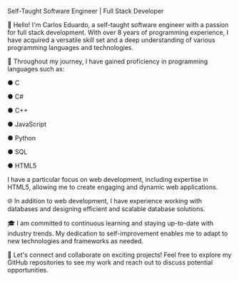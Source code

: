 Self-Taught Software Engineer | Full Stack Developer

👋 Hello! I'm Carlos Eduardo, a self-taught software engineer with a passion for full stack development. With over 8 years of programming experience, I have acquired a versatile skill set and a deep understanding of various programming languages and technologies.

💼 Throughout my journey, I have gained proficiency in programming languages such as:

● C

● C#

● C++

● JavaScript

● Python

● SQL

● HTML5

I have a particular focus on web development, including expertise in HTML5, allowing me to create engaging and dynamic web applications.

🌐 In addition to web development, I have experience working with databases and designing efficient and scalable database solutions.

🎓 I am committed to continuous learning and staying up-to-date with industry trends. My dedication to self-improvement enables me to adapt to new technologies and frameworks as needed.

🚀 Let's connect and collaborate on exciting projects! Feel free to explore my GitHub repositories to see my work and reach out to discuss potential opportunities.
